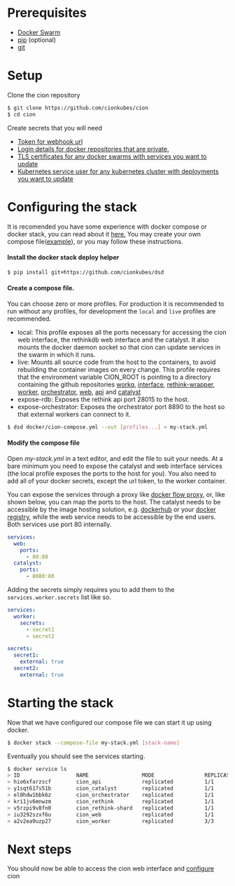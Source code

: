 # Prerequisites
- [Docker Swarm](https://docs.docker.com/get-started/part4/)
- [pip](https://pip.pypa.io/en/stable/installing/) (optional)
- [git](https://git-scm.com/book/en/v2/Getting-Started-Installing-Git)

# Setup
Clone the cion repository 
```bash
$ git clone https://github.com/cionkubes/cion
$ cd cion
```

Create secrets that you will need
- [Token for webhook url](secrets.md#token)
- [Login details for docker repositories that are private.](secrets.md#dockerhub)
- [TLS certificates for any docker swarms with services you want to update](secrets.md#docker)
- [Kubernetes service user for any kubernetes cluster with deployments you want to update](secrets.md#kubernetes)

# Configuring the stack
It is recomended you have some experience with docker compose or docker stack, you can read about it [here.](https://docs.docker.com/compose/compose-file/#service-configuration-reference) 
You may create your own compose file([example](https://github.com/cionkubes/cion/blob/master/docker/cion-compose.yml)), or you may follow these instructions.

#### Install the docker stack deploy helper
```bash
$ pip install git+https://github.com/cionkubes/dsd
```

#### Create a compose file.

You can choose zero or more profiles. For production it is recommended to run without any profiles, for development the `local` and `live` profiles are recommended.

- local: This profile exposes all the ports necessary for accessing the cion web interface, the rethinkdb web interface and the catalyst. It also mounts the docker daemon socket so that cion can update services in the swarm in which it runs.
- live: Mounts all source code from the host to the containers, to avoid rebuilding the container images on every change. This profile requires that the environment variable CION_ROOT is pointing to a directory containing the github repositories [workq](https://github.com/cionkubes/workq), [interface](https://github.com/cionkubes/cion-interface), [rethink-wrapper](https://github.com/cionkubes/rethink-wrapper), [worker](https://github.com/cionkubes/cion-worker), [orchestrator](https://github.com/cionkubes/cion-orchestrator), [web](https://github.com/cionkubes/cion-web), [api](https://github.com/cionkubes/cion-api) and [catalyst](https://github.com/cionkubes/cion-catalyst)
- expose-rdb: Exposes the rethink api port 28015 to the host.
- expose-orchestrator: Exposes the orchestrator port 8890 to the host so that external workers can connect to it.
```bash
$ dsd docker/cion-compose.yml --out [profiles...] > my-stack.yml
```
#### Modify the compose file

Open *my-stack.yml* in a text editor, and edit the file to suit your needs. At a bare minimum you need to expose the catalyst and web interface services (the local profile exposes the ports to the host for you). You also need to add all of your docker secrets, except the url token, to the worker container.

You can expose the services through a proxy like [docker flow proxy](http://proxy.dockerflow.com/swarm-mode-stack/), or, like shown below, you can map the ports to the host. The catalyst needs to be accessible by the image hosting solution, e.g. [dockerhub](hub.docker.com) or your [docker registry](https://docs.docker.com/registry/), while the web service needs to be accessible by the end users. Both services use port 80 internally.

```yaml
services:
  web:
    ports:
      - 80:80
  catalyst:
    ports:
      - 8080:80
```

Adding the secrets simply requires you to add them to the `services.worker.secrets` list like so.

```yaml
services:
  worker:
    secrets:
      - secret1
      - secret2

secrets:
  secret1:
    external: true
  secret2:
    external: true
```

# Starting the stack

Now that we have configured our compose file we can start it up using docker.

```bash
$ docker stack --compose-file my-stack.yml [stack-name]
```

Eventually you should see the services starting.

```bash
$ docker service ls
> ID                  NAME                 MODE                REPLICAS            IMAGE                         PORTS
> hio6xfarzscf        cion_api             replicated          1/1                 cion/api:latest
> y1sqt617s51b        cion_catalyst        replicated          1/1                 cion/catalyst:latest          *:8080->80/tcp
> el0hdw1bbk6z        cion_orchestrator    replicated          1/1                 cion/orchestrator:latest
> kri1jv6mnwzm        cion_rethink         replicated          1/1                 rethinkdb:latest
> v5rzpi9v8fn0        cion_rethink-shard   replicated          1/1                 rethinkdb:latest
> iu3292szxf6u        cion_web             replicated          1/1                 cion/web:latest               *:80->80/tcp
> a2v2ea9uzp27        cion_worker          replicated          3/3                 cion/worker:latest
```

# Next steps
You should now be able to access the cion web interface and [configure](configure.md) cion
